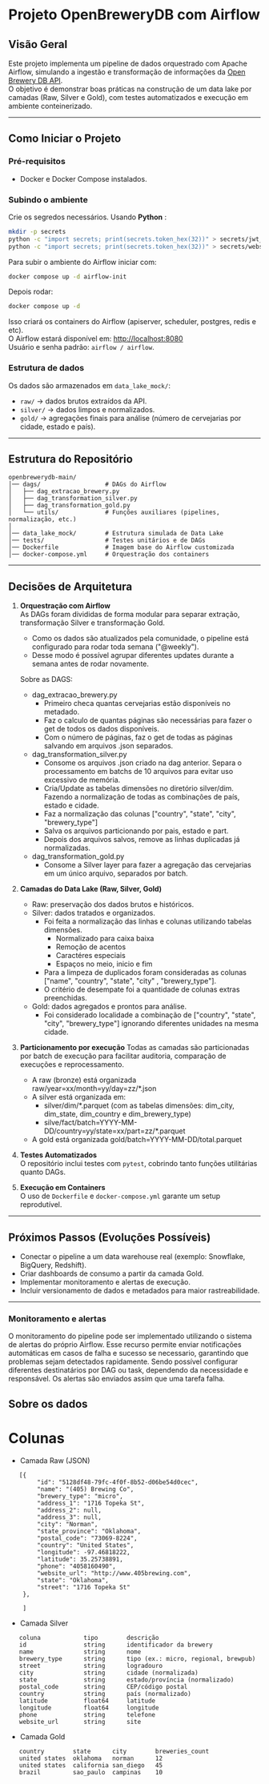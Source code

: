 # Projeto OpenBreweryDB com Airflow

## Visão Geral
Este projeto implementa um pipeline de dados orquestrado com Apache Airflow, simulando a ingestão e transformação de informações da [Open Brewery DB API](https://www.openbrewerydb.org/).  
O objetivo é demonstrar boas práticas na construção de um data lake por camadas (Raw, Silver e Gold), com testes automatizados e execução em ambiente conteinerizado.

---

## Como Iniciar o Projeto

### Pré-requisitos
- Docker e Docker Compose instalados.

### Subindo o ambiente

Crie os segredos necessários. Usando **Python** :

```bash
mkdir -p secrets
python -c "import secrets; print(secrets.token_hex(32))" > secrets/jwt_secret
python -c "import secrets; print(secrets.token_hex(32))" > secrets/webserver_secret_key
```

Para subir o ambiente do Airflow iniciar com:
```bash
docker compose up -d airflow-init
```

Depois rodar:
```bash
docker compose up -d 
```

Isso criará os containers do Airflow (apiserver, scheduler, postgres, redis e etc).  
O Airflow estará disponível em: [http://localhost:8080](http://localhost:8080)  
Usuário e senha padrão: `airflow / airflow`.

### Estrutura de dados
Os dados são armazenados em `data_lake_mock/`:
- `raw/` → dados brutos extraídos da API.  
- `silver/` → dados limpos e normalizados.  
- `gold/` → agregações finais para análise (número de cervejarias por cidade, estado e país).  

---

## Estrutura do Repositório

```
openbrewerydb-main/
│── dags/                  # DAGs do Airflow
│   ├── dag_extracao_brewery.py
│   ├── dag_transformation_silver.py
│   ├── dag_transformation_gold.py
│   └── utils/             # Funções auxiliares (pipelines, normalização, etc.)
│
│── data_lake_mock/        # Estrutura simulada de Data Lake
│── tests/                 # Testes unitários e de DAGs
│── Dockerfile             # Imagem base do Airflow customizada
│── docker-compose.yml     # Orquestração dos containers
```

---

## Decisões de Arquitetura

1. **Orquestração com Airflow**    
   As DAGs foram divididas de forma modular para separar extração, transformação Silver e transformação Gold.
   - Como os dados são atualizados pela comunidade, o pipeline está configurado para rodar toda semana ("@weekly").
   - Desse modo é possível agrupar diferentes updates durante a semana antes de rodar novamente.
   
   Sobre as DAGS:
   - dag_extracao_brewery.py
      - Primeiro checa quantas cervejarias estão disponíveis no metadado.
      - Faz o calculo de quantas páginas são necessárias para fazer o get de todos os dados disponíveis.
      - Com o número de páginas, faz o get de todas as páginas salvando em arquivos .json separados.
   - dag_transformation_silver.py
      - Consome os arquivos .json criado na dag anterior. Separa o processamento em batchs de 10 arquivos para evitar uso excessivo de memória.
      - Cria/Update as tabelas dimensões no diretório silver/dim. Fazendo a normalização de todas as combinações de país, estado e cidade.
      - Faz a normalização das colunas ["country", "state", "city", "brewery_type"] 
      - Salva os arquivos particionando por pais, estado e part.
      - Depois dos arquivos salvos, remove as linhas duplicadas já normalizadas.
   - dag_transformation_gold.py
      - Consome a Silver layer para fazer a agregação das cervejarias em um único arquivo, separados por batch.

2. **Camadas do Data Lake (Raw, Silver, Gold)**   
   - Raw: preservação dos dados brutos e históricos.
   - Silver: dados tratados e organizados.  
      - Foi feita a normalização das linhas e colunas utilizando tabelas dimensões.
         - Normalizado para caixa baixa
         - Remoção de acentos
         - Caractéres especiais
         - Espaços no meio, inicio e fim
      - Para a limpeza de duplicados foram consideradas as colunas ["name", "country", "state", "city" , "brewery_type"].
      - O critério de desempate foi a quantidade de colunas extras preenchidas.
   - Gold: dados agregados e prontos para análise.
      - Foi considerado localidade a combinação de ["country", "state", "city", "brewery_type"] ignorando diferentes unidades na mesma cidade.

3. **Particionamento por execução**
   Todas as camadas são particionadas por batch de execução para facilitar auditoria, comparação de execuções e reprocessamento.
   - A raw (bronze) está organizada raw/year=xx/month=yy/day=zz/*.json
   - A silver está organizada em:
      - silver/dim/*.parquet (com as tabelas dimensões: dim_city, dim_state, dim_country e dim_brewery_type)
      - silve/fact/batch=YYYY-MM-DD/country=yy/state=xx/part=zz/*.parquet
   - A gold está organizada gold/batch=YYYY-MM-DD/total.parquet

4. **Testes Automatizados**  
   O repositório inclui testes com `pytest`, cobrindo tanto funções utilitárias quanto DAGs.  

5. **Execução em Containers**  
   O uso de `Dockerfile` e `docker-compose.yml` garante um setup reprodutível.  

---

## Próximos Passos (Evoluções Possíveis)

- Conectar o pipeline a um data warehouse real (exemplo: Snowflake, BigQuery, Redshift).  
- Criar dashboards de consumo a partir da camada Gold.  
- Implementar monitoramento e alertas de execução.  
- Incluir versionamento de dados e metadados para maior rastreabilidade.

---

### Monitoramento e alertas
O monitoramento do pipeline pode ser implementado utilizando o sistema de alertas do próprio Airflow.
Esse recurso permite enviar notificações automáticas em casos de falha e sucesso se necessario, garantindo que problemas sejam detectados rapidamente.
Sendo possível configurar diferentes destinatários por DAG ou task, dependendo da necessidade e responsável.
Os alertas são enviados assim que uma tarefa falha.

## Sobre os dados

# Colunas 
- Camada Raw (JSON)
```
   [{
        "id": "5128df48-79fc-4f0f-8b52-d06be54d0cec",
        "name": "(405) Brewing Co",
        "brewery_type": "micro",
        "address_1": "1716 Topeka St",
        "address_2": null,
        "address_3": null,
        "city": "Norman",
        "state_province": "Oklahoma",
        "postal_code": "73069-8224",
        "country": "United States",
        "longitude": -97.46818222,
        "latitude": 35.25738891,
        "phone": "4058160490",
        "website_url": "http://www.405brewing.com",
        "state": "Oklahoma",
        "street": "1716 Topeka St"
    },
    
    ]
```

- Camada Silver

```
   coluna            tipo        descrição
   id                string      identificador da brewery
   name              string      nome
   brewery_type      string      tipo (ex.: micro, regional, brewpub)
   street            string      logradouro
   city              string      cidade (normalizada)
   state             string      estado/província (normalizado)
   postal_code       string      CEP/código postal
   country           string      país (normalizado)
   latitude          float64     latitude
   longitude         float64     longitude
   phone             string      telefone
   website_url       string      site
```

- Camada Gold
```
   country        state      city        breweries_count
   united states  oklahoma   norman      12
   united states  california san_diego   45
   brazil         sao_paulo  campinas    10
```